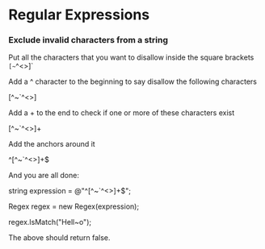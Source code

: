# Regular Expressions

### Exclude invalid characters from a string

Put all the characters that you want to disallow inside the square brackets `[~`^<>]`

Add a ^ character to the beginning to say disallow the following characters

[^~`^<>]

Add a + to the end to check if one or more of these characters exist

[^~`^<>]+

Add the anchors around it

^[^~`^<>]+$

 

And you are all done:

string expression = @"^[^~`^<>]+$";

Regex regex = new Regex(expression);

regex.IsMatch("Hell~o");

The above should return false.
